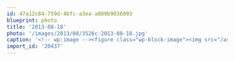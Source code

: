 ```yaml
---
id: 47a12c84-759d-4bfc-a3ea-a889b9036093
blueprint: photo
title: '2013-08-18'
photo: '/images/2013/08/3526c-2013-08-18.jpg'
caption: '<!-- wp:image --><figure class="wp-block-image"><img src="/assets/images/2013/08/3526c-2013-08-18.jpg" /></figure><!-- /wp:image --><!-- wp:paragraph --><p>Flexing the 4wd muscles a bit today</p><!-- /wp:paragraph -->'
import_id: '20437'
---
```

